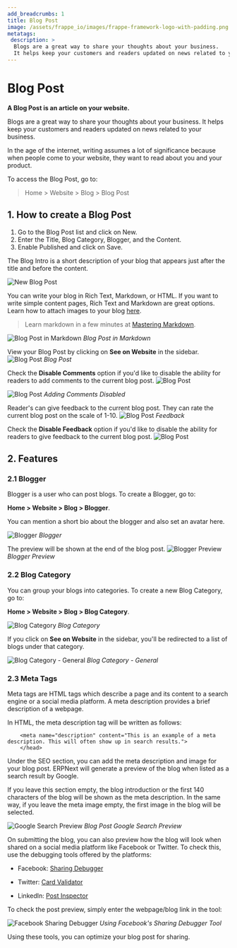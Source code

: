 ```yaml
---
add_breadcrumbs: 1
title: Blog Post
image: /assets/frappe_io/images/frappe-framework-logo-with-padding.png
metatags:
 description: >
  Blogs are a great way to share your thoughts about your business.
  It helps keep your customers and readers updated on news related to your business.
---
```


# Blog Post

**A Blog Post is an article on your website.**

Blogs are a great way to share your thoughts about your business.
It helps keep your customers and readers updated on news related to your business.

In the age of the internet, writing assumes a lot of significance because when
people come to your website, they want to read about you and your product.

To access the Blog Post, go to:
> Home > Website > Blog > Blog Post

## 1. How to create a Blog Post

1. Go to the Blog Post list and click on New.
1. Enter the Title, Blog Category, Blogger, and the Content.
1. Enable Published and click on Save.

The Blog Intro is a short description of your blog that appears just after the
title and before the content.

![New Blog Post](/docs/assets/img/website/new-blog-post.png)

You can write your blog in Rich Text, Markdown, or HTML. If you want to write
simple content pages, Rich Text and Markdown are great options. Learn how to
attach images to your blog [here](/docs/user/manual/en/website/web-page#images).

> Learn markdown in a few minutes at [Mastering Markdown](https://guides.github.com/features/mastering-markdown/).

![Blog Post in Markdown](/docs/assets/img/website/blog-post-in-markdown.png)
*Blog Post in Markdown*

View your Blog Post by clicking on **See on Website** in the sidebar.
![Blog Post](/docs/assets/img/website/blog-post.png)
*Blog Post*

Check the **Disable Comments** option if you'd like to disable the ability for readers to add comments to the current blog post.
![Blog Post](/docs/assets/img/website/blog-post-disable-comments.png)

![Blog Post](/docs/assets/img/website/blog-post-no-comments.png)
*Adding Comments Disabled*

Reader's can give feedback to the current blog post. They can rate the current blog post on the scale of 1-10.
![Blog Post](/docs/assets/img/website/blog-post-feedback.png)
*Feedback*

Check the **Disable Feedback** option if you'd like to disable the ability for readers to give feedback to the current blog post.
![Blog Post](/docs/assets/img/website/blog-post-disable-feedback.png)

## 2. Features

### 2.1 Blogger

Blogger is a user who can post blogs. To create a Blogger, go to:

**Home > Website > Blog > Blogger**.

You can mention a short bio about the blogger and also set an avatar here.

![Blogger](/docs/assets/img/website/blogger.png)
*Blogger*

The preview will be shown at the end of the blog post.
![Blogger Preview](/docs/assets/img/website/blogger-preview.png)
*Blogger Preview*

### 2.2 Blog Category

You can group your blogs into categories. To create a new Blog Category, go to:

**Home > Website > Blog > Blog Category**.

![Blog Category](/docs/assets/img/website/blog-category.png)
*Blog Category*

If you click on **See on Website** in the sidebar, you'll be redirected to a
list of blogs under that category.

![Blog Category - General](/docs/assets/img/website/blog-category-web-view.png)
*Blog Category - General*

### 2.3 Meta Tags

Meta tags are HTML tags which describe a page and its content to a search engine or a social media platform. A meta description provides a brief description of a webpage. 

In HTML, the meta description tag will be written as follows:

```<head>
    <meta name="description" content="This is an example of a meta description. This will often show up in search results.">
    </head>
```

Under the SEO section, you can add the meta description and image for your blog post. ERPNext will generate a preview of the blog when listed as a search result by Google.

If you leave this section empty, the blog introduction or the first 140 characters of the blog will be shown as the meta description. In the same way, if you leave the meta image empty, the first image in the blog will be selected.

![Google Search Preview](/docs/assets/img/website/blog-post-seo-meta.png)
*Blog Post Google Search Preview*

On submitting the blog, you can also preview how the blog will look when shared on a social media platform like Facebook or Twitter. To check this, use the debugging tools offered by the platforms:

- Facebook: [Sharing Debugger](https://developers.facebook.com/tools/debug/)

- Twitter: [Card Validator](https://cards-dev.twitter.com/validator)

- LinkedIn: [Post Inspector](https://www.linkedin.com/post-inspector/inspect/)

To check the post preview, simply enter the webpage/blog link in the tool:

![Facebook Sharing Debugger](/docs/assets/img/website/blog-post-facebook-debugger.png)
*Using Facebook's Sharing Debugger Tool*

Using these tools, you can optimize your blog post for sharing.
